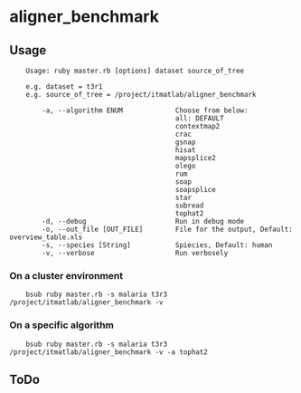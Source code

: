 # aligner_benchmark

## Usage
        Usage: ruby master.rb [options] dataset source_of_tree

        e.g. dataset = t3r1
        e.g. source_of_tree = /project/itmatlab/aligner_benchmark

            -a, --algorithm ENUM             Choose from below:
                                             all: DEFAULT
                                             contextmap2
                                             crac
                                             gsnap
                                             hisat
                                             mapsplice2
                                             olego
                                             rum
                                             soap
                                             soapsplice
                                             star
                                             subread
                                             tophat2
            -d, --debug                      Run in debug mode
            -o, --out_file [OUT_FILE]        File for the output, Default: overview_table.xls
            -s, --species [String]           Spiecies, Default: human
            -v, --verbose                    Run verbosely

### On a cluster environment
        bsub ruby master.rb -s malaria t3r3 /project/itmatlab/aligner_benchmark -v

### On a specific algorithm
        bsub ruby master.rb -s malaria t3r3 /project/itmatlab/aligner_benchmark -v -a tophat2

###

## ToDo


